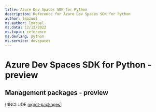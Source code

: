 ```yaml
---
title: Azure Dev Spaces SDK for Python
description: Reference for Azure Dev Spaces SDK for Python
author: lmazuel
ms.author: lmazuel
ms.data: 12/12/2022
ms.topic: reference
ms.devlang: python
ms.service: devspaces
---
```

# Azure Dev Spaces SDK for Python - preview

## Management packages - preview
[!INCLUDE [mgmt-packages](dev-spaces-mgmt-index.md)]